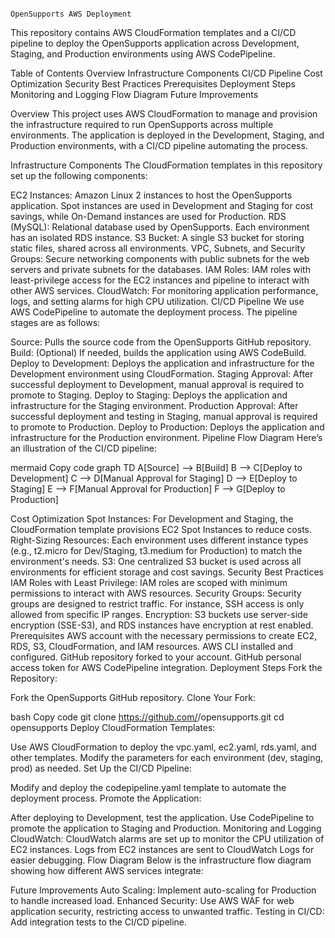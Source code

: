                                                                                    OpenSupports AWS Deployment

This repository contains AWS CloudFormation templates and a CI/CD pipeline to deploy the OpenSupports application across Development, Staging, and Production environments using AWS CodePipeline.


Table of Contents
Overview
Infrastructure Components
CI/CD Pipeline
Cost Optimization
Security Best Practices
Prerequisites
Deployment Steps
Monitoring and Logging
Flow Diagram
Future Improvements



Overview
This project uses AWS CloudFormation to manage and provision the infrastructure required to run OpenSupports across multiple environments. The application is deployed in the Development, Staging, and Production environments, with a CI/CD pipeline automating the process.

Infrastructure Components
The CloudFormation templates in this repository set up the following components:

EC2 Instances: Amazon Linux 2 instances to host the OpenSupports application. Spot instances are used in Development and Staging for cost savings, while On-Demand instances are used for Production.
RDS (MySQL): Relational database used by OpenSupports. Each environment has an isolated RDS instance.
S3 Bucket: A single S3 bucket for storing static files, shared across all environments.
VPC, Subnets, and Security Groups: Secure networking components with public subnets for the web servers and private subnets for the databases.
IAM Roles: IAM roles with least-privilege access for the EC2 instances and pipeline to interact with other AWS services.
CloudWatch: For monitoring application performance, logs, and setting alarms for high CPU utilization.
CI/CD Pipeline
We use AWS CodePipeline to automate the deployment process. The pipeline stages are as follows:

Source: Pulls the source code from the OpenSupports GitHub repository.
Build: (Optional) If needed, builds the application using AWS CodeBuild.
Deploy to Development: Deploys the application and infrastructure for the Development environment using CloudFormation.
Staging Approval: After successful deployment to Development, manual approval is required to promote to Staging.
Deploy to Staging: Deploys the application and infrastructure for the Staging environment.
Production Approval: After successful deployment and testing in Staging, manual approval is required to promote to Production.
Deploy to Production: Deploys the application and infrastructure for the Production environment.
Pipeline Flow Diagram
Here’s an illustration of the CI/CD pipeline:

mermaid
Copy code
graph TD
    A[Source] --> B[Build]
    B --> C[Deploy to Development]
    C --> D[Manual Approval for Staging]
    D --> E[Deploy to Staging]
    E --> F[Manual Approval for Production]
    F --> G[Deploy to Production]
    
Cost Optimization
Spot Instances: For Development and Staging, the CloudFormation template provisions EC2 Spot Instances to reduce costs.
Right-Sizing Resources: Each environment uses different instance types (e.g., t2.micro for Dev/Staging, t3.medium for Production) to match the environment's needs.
S3: One centralized S3 bucket is used across all environments for efficient storage and cost savings.
Security Best Practices
IAM Roles with Least Privilege: IAM roles are scoped with minimum permissions to interact with AWS resources.
Security Groups: Security groups are designed to restrict traffic. For instance, SSH access is only allowed from specific IP ranges.
Encryption: S3 buckets use server-side encryption (SSE-S3), and RDS instances have encryption at rest enabled.
Prerequisites
AWS account with the necessary permissions to create EC2, RDS, S3, CloudFormation, and IAM resources.
AWS CLI installed and configured.
GitHub repository forked to your account.
GitHub personal access token for AWS CodePipeline integration.
Deployment Steps
Fork the Repository:

Fork the OpenSupports GitHub repository.
Clone Your Fork:

bash
Copy code
git clone https://github.com/<your-username>/opensupports.git
cd opensupports
Deploy CloudFormation Templates:

Use AWS CloudFormation to deploy the vpc.yaml, ec2.yaml, rds.yaml, and other templates.
Modify the parameters for each environment (dev, staging, prod) as needed.
Set Up the CI/CD Pipeline:

Modify and deploy the codepipeline.yaml template to automate the deployment process.
Promote the Application:

After deploying to Development, test the application.
Use CodePipeline to promote the application to Staging and Production.
Monitoring and Logging
CloudWatch:
CloudWatch alarms are set up to monitor the CPU utilization of EC2 instances.
Logs from EC2 instances are sent to CloudWatch Logs for easier debugging.
Flow Diagram
Below is the infrastructure flow diagram showing how different AWS services integrate:



Future Improvements
Auto Scaling: Implement auto-scaling for Production to handle increased load.
Enhanced Security: Use AWS WAF for web application security, restricting access to unwanted traffic.
Testing in CI/CD: Add integration tests to the CI/CD pipeline.
